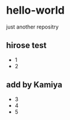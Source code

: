 hello-world
===========

just another repositry

## hirose test
 * 1
 * 2

## add by Kamiya
 * 3
 * 4
 * 5
